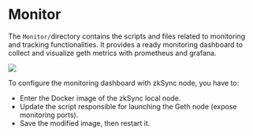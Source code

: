 # Monitor 

The `Monitor/`directory contains the scripts and files related to monitoring and tracking functionalities. It provides a ready monitoring dashboard to collect and visualize geth metrics with prometheus and grafana.

![](https://img.shields.io/badge/Note-Important-red)

To configure the monitoring dashboard with zkSync node, you have to:
-   Enter the Docker image of the zkSync local node.
-   Update the script responsible for launching the Geth node (expose monitoring ports).
-   Save the modified image, then restart it.

